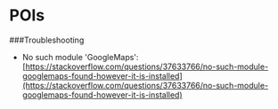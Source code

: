 # POIs


###Troubleshooting
- No such module 'GoogleMaps': [https://stackoverflow.com/questions/37633766/no-such-module-googlemaps-found-however-it-is-installed](https://stackoverflow.com/questions/37633766/no-such-module-googlemaps-found-however-it-is-installed)